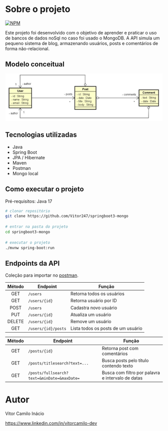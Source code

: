 # Sobre o projeto

[![NPM](https://img.shields.io/npm/l/react)](https://github.com/Vitor247/springboot3-jpa/blob/main/LICENSE) 

Este projeto foi desenvolvido com o objetivo de aprender e praticar o uso de bancos de dados noSql no caso foi usado o MongoDB.
A API simula um pequeno sistema de blog, armazenando usuários, posts e comentários de forma não-relacional.

## Modelo conceitual
![Modelo Conceitual](https://github.com/Vitor247/assets/blob/main/springboot3-mongo/mongo-model.png)

## Tecnologias utilizadas
- Java
- Spring Boot
- JPA / Hibernate
- Maven
- Postman
- Mongo local

## Como executar o projeto

Pré-requisitos: Java 17

```bash
# clonar repositório
git clone https://github.com/Vitor247/springboot3-mongo

# entrar na pasta do projeto
cd springboot3-mongo

# executar o projeto
./mvnw spring-boot:run
```

## Endpoints da API

Coleção para importar no [postman](https://github.com/Vitor247/springboot3-mongodb/blob/main/Mongo.postman_collection.json).

| Método | Endpoint            | Função                             |
| :----: | ------------------- | ---------------------------------- |
|   GET  | `/users`            | Retorna todos os usuários          |
|   GET  | `/users/{id}`       | Retorna usuário por ID             |
|  POST  | `/users`            | Cadastra novo usuário              |
|   PUT  | `/users/{id}`       | Atualiza um usuário                |
| DELETE | `/users/{id}`       | Remove um usuário                  |
|   GET  | `/users/{id}/posts` | Lista todos os posts de um usuário |


| Método | Endpoint                                    | Função                                            |
| :----: | ------------------------------------------- | ------------------------------------------------- |
|   GET  | `/posts/{id}`                               | Retorna post com comentários                      |
|   GET  | `/posts/titlesearch?text=...`               | Busca posts pelo título contendo texto            |
|   GET  | `/posts/fullsearch?text=&minDate=&maxDate=` | Busca com filtro por palavra e intervalo de datas |


# Autor

Vitor Camilo Inácio

https://www.linkedin.com/in/vitorcamilo-dev
